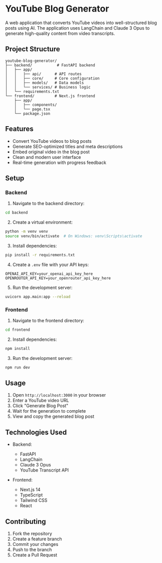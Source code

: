 # YouTube Blog Generator

A web application that converts YouTube videos into well-structured blog posts using AI. The application uses LangChain and Claude 3 Opus to generate high-quality content from video transcripts.

## Project Structure

```
youtube-blog-generator/
├── backend/           # FastAPI backend
│   ├── app/
│   │   ├── api/      # API routes
│   │   ├── core/     # Core configuration
│   │   ├── models/   # Data models
│   │   └── services/ # Business logic
│   └── requirements.txt
└── frontend/         # Next.js frontend
    ├── app/
    │   ├── components/
    │   └── page.tsx
    └── package.json
```

## Features

- Convert YouTube videos to blog posts
- Generate SEO-optimized titles and meta descriptions
- Embed original video in the blog post
- Clean and modern user interface
- Real-time generation with progress feedback

## Setup

### Backend

1. Navigate to the backend directory:
```bash
cd backend
```

2. Create a virtual environment:
```bash
python -m venv venv
source venv/bin/activate  # On Windows: venv\Scripts\activate
```

3. Install dependencies:
```bash
pip install -r requirements.txt
```

4. Create a `.env` file with your API keys:
```
OPENAI_API_KEY=your_openai_api_key_here
OPENROUTER_API_KEY=your_openrouter_api_key_here
```

5. Run the development server:
```bash
uvicorn app.main:app --reload
```

### Frontend

1. Navigate to the frontend directory:
```bash
cd frontend
```

2. Install dependencies:
```bash
npm install
```

3. Run the development server:
```bash
npm run dev
```

## Usage

1. Open `http://localhost:3000` in your browser
2. Enter a YouTube video URL
3. Click "Generate Blog Post"
4. Wait for the generation to complete
5. View and copy the generated blog post

## Technologies Used

- Backend:
  - FastAPI
  - LangChain
  - Claude 3 Opus
  - YouTube Transcript API

- Frontend:
  - Next.js 14
  - TypeScript
  - Tailwind CSS
  - React

## Contributing

1. Fork the repository
2. Create a feature branch
3. Commit your changes
4. Push to the branch
5. Create a Pull Request 